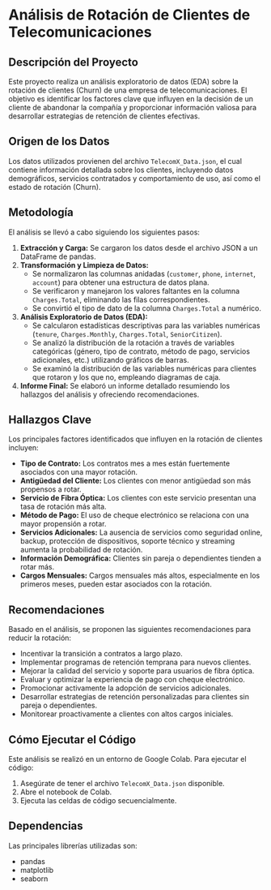 # Análisis de Rotación de Clientes de Telecomunicaciones

## Descripción del Proyecto

Este proyecto realiza un análisis exploratorio de datos (EDA) sobre la rotación de clientes (Churn) de una empresa de telecomunicaciones. El objetivo es identificar los factores clave que influyen en la decisión de un cliente de abandonar la compañía y proporcionar información valiosa para desarrollar estrategias de retención de clientes efectivas.

## Origen de los Datos

Los datos utilizados provienen del archivo `TelecomX_Data.json`, el cual contiene información detallada sobre los clientes, incluyendo datos demográficos, servicios contratados y comportamiento de uso, así como el estado de rotación (Churn).

## Metodología

El análisis se llevó a cabo siguiendo los siguientes pasos:

1.  **Extracción y Carga:** Se cargaron los datos desde el archivo JSON a un DataFrame de pandas.
2.  **Transformación y Limpieza de Datos:**
    *   Se normalizaron las columnas anidadas (`customer`, `phone`, `internet`, `account`) para obtener una estructura de datos plana.
    *   Se verificaron y manejaron los valores faltantes en la columna `Charges.Total`, eliminando las filas correspondientes.
    *   Se convirtió el tipo de dato de la columna `Charges.Total` a numérico.
3.  **Análisis Exploratorio de Datos (EDA):**
    *   Se calcularon estadísticas descriptivas para las variables numéricas (`tenure`, `Charges.Monthly`, `Charges.Total`, `SeniorCitizen`).
    *   Se analizó la distribución de la rotación a través de variables categóricas (género, tipo de contrato, método de pago, servicios adicionales, etc.) utilizando gráficos de barras.
    *   Se examinó la distribución de las variables numéricas para clientes que rotaron y los que no, empleando diagramas de caja.
4.  **Informe Final:** Se elaboró un informe detallado resumiendo los hallazgos del análisis y ofreciendo recomendaciones.

## Hallazgos Clave

Los principales factores identificados que influyen en la rotación de clientes incluyen:

*   **Tipo de Contrato:** Los contratos mes a mes están fuertemente asociados con una mayor rotación.
*   **Antigüedad del Cliente:** Los clientes con menor antigüedad son más propensos a rotar.
*   **Servicio de Fibra Óptica:** Los clientes con este servicio presentan una tasa de rotación más alta.
*   **Método de Pago:** El uso de cheque electrónico se relaciona con una mayor propensión a rotar.
*   **Servicios Adicionales:** La ausencia de servicios como seguridad online, backup, protección de dispositivos, soporte técnico y streaming aumenta la probabilidad de rotación.
*   **Información Demográfica:** Clientes sin pareja o dependientes tienden a rotar más.
*   **Cargos Mensuales:** Cargos mensuales más altos, especialmente en los primeros meses, pueden estar asociados con la rotación.

## Recomendaciones

Basado en el análisis, se proponen las siguientes recomendaciones para reducir la rotación:

*   Incentivar la transición a contratos a largo plazo.
*   Implementar programas de retención temprana para nuevos clientes.
*   Mejorar la calidad del servicio y soporte para usuarios de fibra óptica.
*   Evaluar y optimizar la experiencia de pago con cheque electrónico.
*   Promocionar activamente la adopción de servicios adicionales.
*   Desarrollar estrategias de retención personalizadas para clientes sin pareja o dependientes.
*   Monitorear proactivamente a clientes con altos cargos iniciales.

## Cómo Ejecutar el Código

Este análisis se realizó en un entorno de Google Colab. Para ejecutar el código:

1.  Asegúrate de tener el archivo `TelecomX_Data.json` disponible.
2.  Abre el notebook de Colab.
3.  Ejecuta las celdas de código secuencialmente.

## Dependencias

Las principales librerías utilizadas son:

*   pandas
*   matplotlib
*   seaborn
